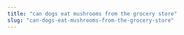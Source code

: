 ```yaml
---
title: "can dogs eat mushrooms from the grocery store"
slug: "can-dogs-eat-mushrooms-from-the-grocery-store"
---
```


